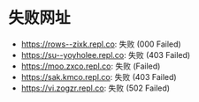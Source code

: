 # 失败网址
- https://rows--zixk.repl.co: 失败 (000
Failed)
- https://su--yoyholee.repl.co: 失败 (403
Failed)
- https://moo.zxco.repl.co: 失败 (Failed)
- https://sak.kmco.repl.co: 失败 (403
Failed)
- https://vi.zogzr.repl.co: 失败 (502
Failed)
